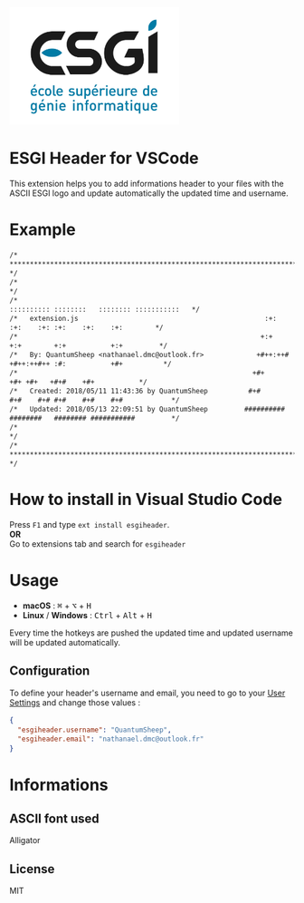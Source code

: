 <img src="https://raw.githubusercontent.com/QuantumSheep/vscode-esgiheader/master/esgi.png" width=300>

# ESGI Header for VSCode

This extension helps you to add informations header to your files with the ASCII ESGI logo and update automatically the updated time and username.

# Example
```
/* ********************************************************************************************************* */
/*                                                                                                           */
/*                                                              :::::::::: ::::::::   :::::::: :::::::::::   */
/*   extension.js                                              :+:       :+:    :+: :+:    :+:    :+:        */
/*                                                            +:+       +:+        +:+           +:+         */
/*   By: QuantumSheep <nathanael.dmc@outlook.fr>             +#++:++#  +#++:++#++ :#:           +#+          */
/*                                                          +#+              +#+ +#+   +#+#    +#+           */
/*   Created: 2018/05/11 11:43:36 by QuantumSheep          #+#       #+#    #+# #+#    #+#    #+#            */
/*   Updated: 2018/05/13 22:09:51 by QuantumSheep         ########## ########   ######## ###########         */
/*                                                                                                           */
/* ********************************************************************************************************* */
```

# How to install in Visual Studio Code

Press `F1` and type `ext install esgiheader`.  
**OR**  
Go to extensions tab and search for `esgiheader`

# Usage
 - **macOS** : <kbd>⌘</kbd> + <kbd>⌥</kbd> + <kbd>H</kbd>
 - **Linux** / **Windows** : <kbd>Ctrl</kbd> + <kbd>Alt</kbd> + <kbd>H</kbd>

Every time the hotkeys are pushed the updated time and updated username will be updated automatically.

## Configuration

To define your header's username and email, you need to go to your [User Settings](https://code.visualstudio.com/docs/getstarted/settings) and change those values :

```json
{
  "esgiheader.username": "QuantumSheep",
  "esgiheader.email": "nathanael.dmc@outlook.fr"
}
```

# Informations
## ASCII font used
Alligator

## License
MIT
